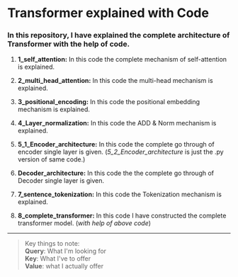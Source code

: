 # Transformer explained with Code

### In this repository, I have explained the complete architecture of Transformer with the help of code.

1. **1_self_attention:** In this code the complete mechanism of self-attention is explained.

2. **2_multi_head_attention:** In this code the multi-head mechanism is explained.

3. **3_positional_encoding:** In this code the positional embedding mechanism is explained.

4. **4_Layer_normalization:** In this code the ADD & Norm mechanism is explained.

5. **5_1_Encoder_architecture:** In this code the complete go through of encoder single layer is given. (_5_2_Encoder_architecture_ is just the .py version of same code.)

6. **Decoder_architecture:** In this code the the complete go through of Decoder single layer is given.

7. **7_sentence_tokenization:** In this code the Tokenization mechanism is explained.

8. **8_complete_transformer:** In this code I have constructed the complete transformer model. (_with help of above code_)

---

> Key things to note:\
> **Query**: What I'm looking for\
> **Key**: What I've to offer\
> **Value**: what I actually offer
